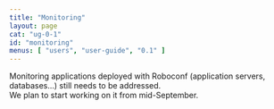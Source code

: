 ```yaml
---
title: "Monitoring"
layout: page
cat: "ug-0-1"
id: "monitoring"
menus: [ "users", "user-guide", "0.1" ]
---
```


Monitoring applications deployed with Roboconf (application servers, databases...) still needs to be addressed.  
We plan to start working on it from mid-September.
